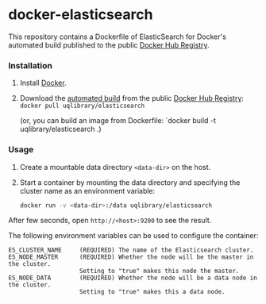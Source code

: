 docker-elasticsearch
====================

This repository contains a Dockerfile of ElasticSearch for Docker's automated build published to the public [Docker Hub Registry](https://registry.hub.docker.com/).

### Installation

1. Install [Docker](https://www.docker.com/).

2. Download the [automated build](https://registry.hub.docker.com/u/uqlibrary/elasticsearch/) from the public [Docker Hub Registry](https://registry.hub.docker.com/): `docker pull uqlibrary/elasticsearch`

   (or, you can build an image from Dockerfile: `docker build -t uqlibrary/elasticsearch .)

### Usage

1. Create a mountable data directory `<data-dir>` on the host.

2. Start a container by mounting the data directory and specifying the cluster name as an environment variable:

    ```sh
    docker run -v <data-dir>:/data uqlibrary/elasticsearch
    ```

After few seconds, open `http://<host>:9200` to see the result.

The following environment variables can be used to configure the container:

    ES_CLUSTER_NAME     (REQUIRED) The name of the Elasticsearch cluster.
    ES_NODE_MASTER      (REQUIRED) Whether the node will be the master in the cluster. 
                        Setting to "true" makes this node the master.
    ES_NODE_DATA        (REQUIRED) Whether the node will be a data node in the cluster. 
                        Setting to "true" makes this a data node.
